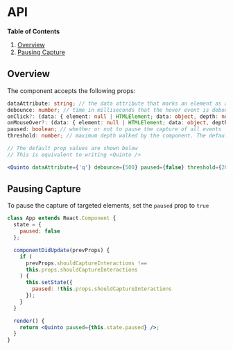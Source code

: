 # API

**Table of Contents**

1. [Overview](#Overview)
2. [Pausing Capture](#Pausing-Capture)

## Overview

The component accepts the following props:

```ts
dataAttribute: string; // the data attribute that marks an element as a significant ancestor. The default is 'q' (e.g. 'data-q=""')
debounce: number; // time in milliseconds that the hover event is debounced. default is 500
onClick?: (data: { element: null | HTMLElement; data: object, depth: number }) => void; // triggered when an HTML element is clicked
onMouseOver?: (data: { element: null | HTMLElement; data: object, depth: number }) => void; // triggered when an HTML element is hovered over after being debounced
paused: boolean; // whether or not to pause the capture of all events
threshold: number; // maximum depth walked by the component. The default is 20.
```

```jsx
// The default prop values are shown below
// This is equivalent to writing <Quinto />

<Quinto dataAttribute={'q'} debounce={500} paused={false} threshold={20} />
```

## Pausing Capture

To pause the capture of targeted elements, set the `paused` prop to `true`

```jsx
class App extends React.Component {
  state = {
    paused: false
  };

  componentDidUpdate(prevProps) {
    if (
      prevProps.shouldCaptureInteractions !==
      this.props.shouldCaptureInteractions
    ) {
      this.setState({
        paused: !this.props.shouldCaptureInteractions
      });
    }
  }

  render() {
    return <Quinto paused={this.state.paused} />;
  }
}
```
